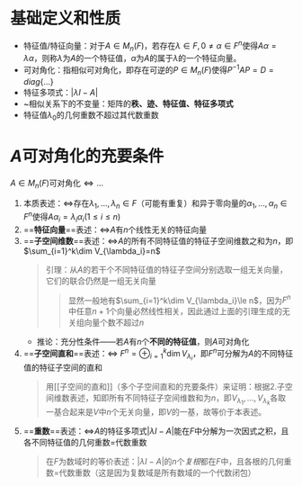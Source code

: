 # 基础定义和性质
- 特征值/特征向量：对于$A\in M_{n}(F)$，若存在$\lambda\in F, 0\ne \alpha\in F^n$使得$A\alpha=\lambda\alpha$，则称$\lambda$为$A$的一个特征值，$\alpha$为$A$的属于$\lambda$的一个特征向量。
- 可对角化：指相似可对角化，即存在可逆的$P\in M_n(F)$使得$P^{-1}AP=D=diag\{\dots  \}$
- 特征多项式：$|\lambda I-A|$
- ~相似关系下的不变量：矩阵的**秩、迹、特征值、特征多项式**
- 特征值$\lambda_0$的几何重数不超过其代数重数

# $A$可对角化的充要条件

$A\in M_n(F)$可对角化$\iff\dots$
1. 本质表述：$\iff$存在$\lambda_{1},\dots,\lambda_{n}\in F$（可能有重复）和异于零向量的$\alpha_{1},\dots,\alpha_{n}\in F^n$使得$A\alpha_i=\lambda_i\alpha_i(1\le i\le n)$
2. ==**特征向量**==表述：$\iff$$A$有$n$个线性无关的特征向量
3. ==**子空间维数**==表述：$\iff$$A$的所有不同特征值的特征子空间维数之和为$n$，即$\sum_{i=1}^k\dim V_{\lambda_i}=n$
   > 引理：从$A$的若干个不同特征值的特征子空间分别选取一组无关向量，它们的联合仍然是一组无关向量
   > > 显然一般地有$\sum_{i=1}^k\dim V_{\lambda_i}\le n$，因为$F^n$中任意$n+1$个向量必然线性相关，因此通过上面的引理生成的无关组向量个数不超过$n$
	- 推论：充分性条件——若$A$有$n$个**不同的特征值**，则$A$可对角化
4. ==**子空间直和**==表述：$\iff$ $F^n=\oplus_{i=1}^k\dim V_{\lambda_i}$，即$F^n$可分解为$A$的不同特征值的特征子空间的直和
   > 用[[子空间的直和]]（多个子空间直和的充要条件）来证明：根据2.子空间维数表述，知即所有不同特征子空间维数和为$n$，即$V_{\lambda_1},...,V_{\lambda_k}$各取一基合起来是$V$中$n$个无关向量，即$V$的一基，故等价于本表述。
5. ==**重数**==表述：$\iff$$A$的特征多项式$|\lambda I-A|$能在$F$中分解为一次因式之积，且各不同特征值的几何重数=代数重数
   > 在$F$为数域时的等价表述：$|\lambda I-A|$的$n$个*复根*都在$F$中，且各根的几何重数=代数重数（这是因为复数域是所有数域的一个代数闭包）